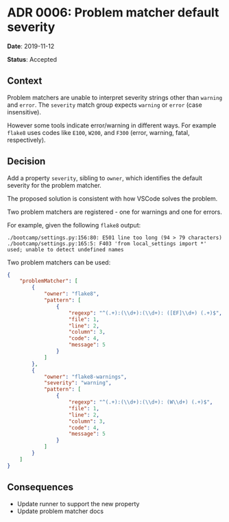 # ADR 0006: Problem matcher default severity

**Date**: 2019-11-12

**Status**: Accepted

## Context

Problem matchers are unable to interpret severity strings other than `warning` and `error`. The `severity` match group expects `warning` or `error` (case insensitive).

However some tools indicate error/warning in different ways. For example `flake8` uses codes like `E100`, `W200`, and `F300` (error, warning, fatal, respectively).

## Decision

Add a property `severity`, sibling to `owner`, which identifies the default severity for the problem matcher.

The proposed solution is consistent with how VSCode solves the problem.

Two problem matchers are registered - one for warnings and one for errors.

For example, given the following `flake8` output:

```
./bootcamp/settings.py:156:80: E501 line too long (94 > 79 characters)
./bootcamp/settings.py:165:5: F403 'from local_settings import *' used; unable to detect undefined names
```

Two problem matchers can be used:

```json
{
    "problemMatcher": [
        {
            "owner": "flake8",
            "pattern": [
                {
                    "regexp": "^(.+):(\\d+):(\\d+): ([EF]\\d+) (.+)$",
                    "file": 1,
                    "line": 2,
                    "column": 3,
                    "code": 4,
                    "message": 5
                }
            ]
        },
        {
            "owner": "flake8-warnings",
            "severity": "warning",
            "pattern": [
                {
                    "regexp": "^(.+):(\\d+):(\\d+): (W\\d+) (.+)$",
                    "file": 1,
                    "line": 2,
                    "column": 3,
                    "code": 4,
                    "message": 5
                }
            ]
        }
    ]
}
```

## Consequences

- Update runner to support the new property
- Update problem matcher docs